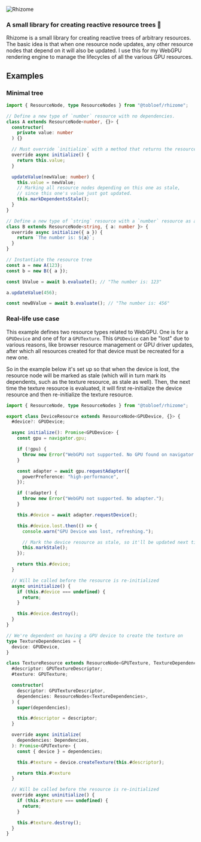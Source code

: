 ![Rhizome](https://github.com/user-attachments/assets/08975f31-3647-4262-977f-1b7aab30d552)

### A small library for creating reactive resource trees 🌳

Rhizome is a small library for creating reactive trees of arbitrary resources. The basic idea is that when one resource node updates, any other resource nodes that depend on it will also be updated. I use this for my WebGPU rendering engine to manage the lifecycles of all the various GPU resources.

## Examples

### Minimal tree

```ts
import { ResourceNode, type ResourceNodes } from "@tobloef/rhizome";

// Define a new type of `number` resource with no dependencies.
class A extends ResourceNode<number, {}> {
  constructor(
    private value: number
  ) {}

  // Must override `initialize` with a method that returns the resource's value.
  override async initialize() {
    return this.value;
  }

  updateValue(newValue: number) {
    this.value = newValue;
    // Marking all resource nodes depending on this one as stale,
    // since this one's value just got updated.
    this.markDependentsStale();
  }
}

// Define a new type of `string` resource with a `number` resource as a dependency.
class B extends ResourceNode<string, { a: number }> {
  override async initialize({ a }) {
    return `The number is: ${a}`;
  }
}

// Instantiate the resource tree
const a = new A(123);
const b = new B({ a });

const bValue = await b.evaluate(); // "The number is: 123"

a.updateValue(456);

const newBValue = await b.evaluate(); // "The number is: 456"
```

### Real-life use case

This example defines two resource types related to WebGPU. One is for a `GPUDevice` and one of for a `GPUTexture`. This `GPUDevice` can be "lost" due to various reasons, like browser resource management or GPU driver updates, after which all resources created for that device must be recreated for a new one.

So in the example below it's set up so that when the device is lost, the resource node will be marked as stale (which will in turn mark its dependents, such as the texture resource, as stale as well). Then, the next time the texture resource is evaluated, it will first re-initialize the device resource and then re-initialize the texture resource.

```ts
import { ResourceNode, type ResourceNodes } from "@tobloef/rhizome";

export class DeviceResource extends ResourceNode<GPUDevice, {}> {
  #device?: GPUDevice;

  async initialize(): Promise<GPUDevice> {
    const gpu = navigator.gpu;

    if (!gpu) {
      throw new Error("WebGPU not supported. No GPU found on navigator.");
    }

    const adapter = await gpu.requestAdapter({
      powerPreference: "high-performance",
    });

    if (!adapter) {
      throw new Error("WebGPU not supported. No adapter.");
    }

    this.#device = await adapter.requestDevice();

    this.#device.lost.then(() => {
      console.warn("GPU Device was lost, refreshing.");

      // Mark the device resource as stale, so it'll be updated next time it's evaluated
      this.markStale();
    });

    return this.#device;
  }

  // Will be called before the resource is re-initialized
  async uninitialize() {
    if (this.#device === undefined) {
      return;
    }

    this.#device.destroy();
  }
}

// We're dependent on having a GPU device to create the texture on
type TextureDependencies = {
  device: GPUDevice,
}

class TextureResource extends ResourceNode<GPUTexture, TextureDependencies> {
  #descriptor: GPUTextureDescriptor;
  #texture: GPUTexture;

  constructor(
    descriptor: GPUTextureDescriptor,
    dependencies: ResourceNodes<TextureDependencies>,
  ) {
    super(dependencies);

    this.#descriptor = descriptor;
  }

  override async initialize(
    dependencies: Dependencies,
  ): Promise<GPUTexture> {
    const { device } = dependencies;

    this.#texture = device.createTexture(this.#descriptor);

    return this.#texture
  }

  // Will be called before the resource is re-initialized
  override async uninitialize() {
    if (this.#texture === undefined) {
      return;
    }

    this.#texture.destroy();
  }
}
```
